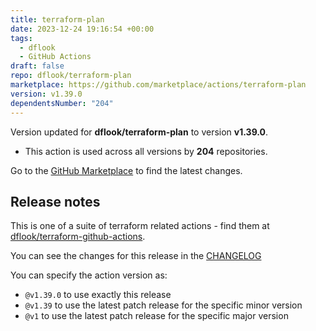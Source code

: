 ```yaml
---
title: terraform-plan
date: 2023-12-24 19:16:54 +00:00
tags:
  - dflook
  - GitHub Actions
draft: false
repo: dflook/terraform-plan
marketplace: https://github.com/marketplace/actions/terraform-plan
version: v1.39.0
dependentsNumber: "204"
---
```



Version updated for **dflook/terraform-plan** to version **v1.39.0**.
- This action is used across all versions by **204** repositories.

Go to the [GitHub Marketplace](https://github.com/marketplace/actions/terraform-plan) to find the latest changes.

## Release notes

This is one of a suite of terraform related actions - find them at [dflook/terraform-github-actions](https://github.com/dflook/terraform-github-actions).

You can see the changes for this release in the [CHANGELOG](https://github.com/dflook/terraform-github-actions/blob/main/CHANGELOG.md)

You can specify the action version as:

- `@v1.39.0` to use exactly this release
- `@v1.39` to use the latest patch release for the specific minor version
- `@v1` to use the latest patch release for the specific major version


